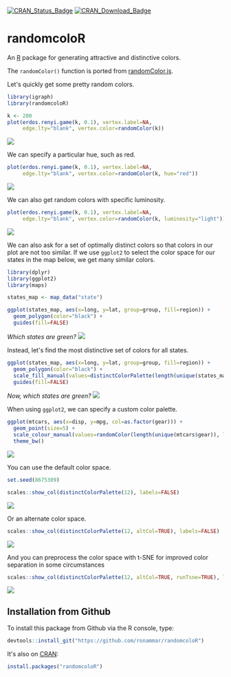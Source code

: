 [![CRAN_Status_Badge](http://www.r-pkg.org/badges/version/randomcoloR)](https://cran.r-project.org/package=randomcoloR)
[![CRAN_Download_Badge](http://cranlogs.r-pkg.org/badges/randomcoloR)](https://CRAN.R-project.org/package=randomcoloR)

# randomcoloR

An [R](https://www.r-project.org/) package for generating attractive and distinctive colors.

The `randomColor()` function is ported from [randomColor.js](https://github.com/davidmerfield/randomColor).

Let's quickly get some pretty random colors.
```r
library(igraph)
library(randomcoloR)

k <- 200
plot(erdos.renyi.game(k, 0.1), vertex.label=NA,
     edge.lty="blank", vertex.color=randomColor(k))
```
![](readme_demo/graph1.png)

We can specify a particular hue, such as red.
```r
plot(erdos.renyi.game(k, 0.1), vertex.label=NA,
     edge.lty="blank", vertex.color=randomColor(k, hue="red"))
```
![](readme_demo/graph2.png)

We can also get random colors with specific luminosity.
```r
plot(erdos.renyi.game(k, 0.1), vertex.label=NA,
     edge.lty="blank", vertex.color=randomColor(k, luminosity="light"))
```
![](readme_demo/graph3.png)

We can also ask for a set of optimally distinct colors so that colors in our plot are not too similar.
If we use `ggplot2` to select the color space for our states in the map below, we get many similar colors.
```r
library(dplyr)
library(ggplot2)
library(maps)

states_map <- map_data("state")

ggplot(states_map, aes(x=long, y=lat, group=group, fill=region)) +
  geom_polygon(color="black") +
  guides(fill=FALSE)
```
*Which states are green?*
![](readme_demo/map1.png)

Instead, let's find the most distinctive set of colors for all states.
```r
ggplot(states_map, aes(x=long, y=lat, group=group, fill=region)) +
  geom_polygon(color="black") +
  scale_fill_manual(values=distinctColorPalette(length(unique(states_map$region)))) +
  guides(fill=FALSE)
```
*Now, which states are green?*
![](readme_demo/map2.png)

When using `ggplot2`, we can specify a custom color palette.
```r
ggplot(mtcars, aes(x=disp, y=mpg, col=as.factor(gear))) +
  geom_point(size=5) +
  scale_colour_manual(values=randomColor(length(unique(mtcars$gear)), luminosity="light")) +
  theme_bw()
```
![](readme_demo/mtcars_custom_palette.png)

You can use the default color space.

```r
set.seed(8675309)

scales::show_col(distinctColorPalette(12), labels=FALSE)
```

![](readme_demo/default_cs_12.png)

Or an alternate color space.

```r
scales::show_col(distinctColorPalette(12, altCol=TRUE), labels=FALSE)
```

![](readme_demo/alt_cs_12.png)

And you can preprocess the color space with t-SNE for improved color separation
in some circumstances

```r
scales::show_col(distinctColorPalette(12, altCol=TRUE, runTsne=TRUE), labels=FALSE)
```

![](readme_demo/alt_cs_tsne_12.png)

## Installation from Github

To install this package from Github via the R console, type:
```r
devtools::install_git("https://github.com/ronammar/randomcoloR")
```
It's also on [CRAN](https://cran.r-project.org/web/packages/randomcoloR/):
```r
install.packages("randomcoloR")
```

